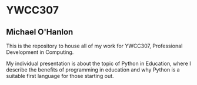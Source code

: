 # YWCC307

## Michael O'Hanlon

This is the repository to house all of my work
for YWCC307, Professional Development in Computing.

My individual presentation is about the topic of 
Python in Education, where I describe the benefits
of programming in education and why Python is a 
suitable first language for those starting out.
